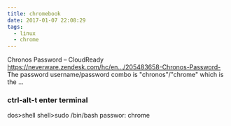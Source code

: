 ```yaml
---
title: chromebook
date: 2017-01-07 22:08:29
tags:
  - linux
  - chrome
---
```


Chronos Password – CloudReady
https://neverware.zendesk.com/hc/en.../205483658-Chronos-Password-
The password username/password combo is "chronos"/"chrome" which is the ...

### ctrl-alt-t  enter terminal
dos>shell
shell>sudo /bin/bash
passwor: chrome


